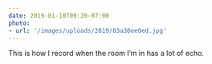 ```yaml
---
date: 2019-01-10T09:20-07:00
photo:
- url: '/images/uploads/2019/03a30ee0ed.jpg'
---
```

This is how I record when the room I’m in has a lot of echo.
